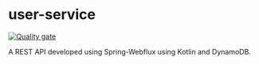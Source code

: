 # user-service

[![Quality gate](https://sonarcloud.io/api/project_badges/quality_gate?project=chejerlakarthik_user-service)](https://sonarcloud.io/dashboard?id=chejerlakarthik_user-service)

A REST API developed using Spring-Webflux using Kotlin and DynamoDB.